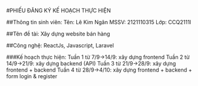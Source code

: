 #PHIẾU ĐĂNG KÝ KẾ HOẠCH THỰC HIỆN

##Thông tin sinh viên:
	Tên: Lê Kim Ngân 
	MSSV: 2121110315
	Lớp: CCQ2111I	

##Tên đề tài: Xây dựng website bán hàng

##Công nghệ: ReactJs, Javascript, Laravel

###Kế hoạch thực hiện: 
    Tuần 1 từ 7/9->14/9: xây dựng frontend
	Tuần 2 từ 14/9->21/9: xây dựng backend (API)
	Tuần 3 từ 21/9->28/9: xây dựng frontend + backend
	Tuần 4 từ 28/9->4/10: xây dựng frontend + backend + form login & register
